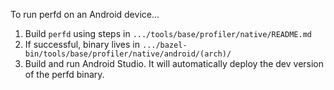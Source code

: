 To run perfd on an Android device...

1. Build `perfd` using steps in `.../tools/base/profiler/native/README.md`
1. If successful, binary lives in `.../bazel-bin/tools/base/profiler/native/android/(arch)/`
1. Build and run Android Studio. It will automatically deploy the dev version of the
   perfd binary.

